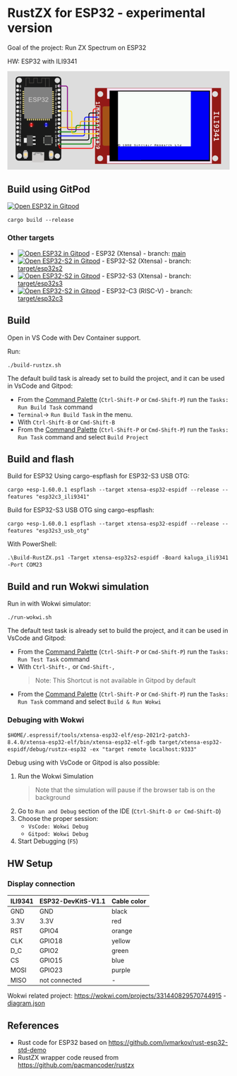 # RustZX for ESP32 - experimental version

Goal of the project: Run ZX Spectrum on ESP32

HW: ESP32 with ILI9341

![RustZX-ESP32](docs/rustzx-esp32-ili9341.png)

## Build using GitPod

[![Open ESP32 in Gitpod](https://gitpod.io/button/open-in-gitpod.svg)](https://gitpod.io/github.com/georgik/rustzx-esp32/)

```
cargo build --release
```

### Other targets

- [![Open ESP32 in Gitpod](https://gitpod.io/button/open-in-gitpod.svg)](https://gitpod.io/github.com/georgik/rustzx-esp32/) - ESP32 (Xtensa) - branch: [main](https://github.com/georgik/rustzx-esp32/)
- [![Open ESP32-S2 in Gitpod](https://gitpod.io/button/open-in-gitpod.svg)](https://gitpod.io/github.com/georgik/rustzx-esp32/tree/target/esp32s2) - ESP32-S2 (Xtensa) - branch: [target/esp32s2](https://github.com/georgik/rustzx-esp32/tree/target/esp32s2)
- [![Open ESP32-S2 in Gitpod](https://gitpod.io/button/open-in-gitpod.svg)](https://gitpod.io/github.com/georgik/rustzx-esp32/tree/target/esp32s3) - ESP32-S3 (Xtensa) - branch: [target/esp32s3](https://github.com/georgik/rustzx-esp32/tree/target/esp32s3)
- [![Open ESP32-S2 in Gitpod](https://gitpod.io/button/open-in-gitpod.svg)](https://gitpod.io/github.com/georgik/rustzx-esp32/tree/target/esp32c3) - ESP32-C3 (RISC-V) - branch: [target/esp32c3](https://github.com/georgik/rustzx-esp32/tree/target/esp32c3)


## Build

Open in VS Code with Dev Container support.

Run:

```
./build-rustzx.sh
```
The default build task is already set to build the project, and it can be used
in VsCode and Gitpod:
- From the [Command Palette](https://code.visualstudio.com/docs/getstarted/userinterface#_command-palette) (`Ctrl-Shift-P` or `Cmd-Shift-P`) run the `Tasks: Run Build Task` command
- `Terminal`-> `Run Build Task` in the menu.
- With `Ctrl-Shift-B` or `Cmd-Shift-B`
- From the [Command Palette](https://code.visualstudio.com/docs/getstarted/userinterface#_command-palette) (`Ctrl-Shift-P` or `Cmd-Shift-P`) run the `Tasks: Run Task` command and
  select `Build Project`

## Build and flash

Build for ESP32 Using cargo-espflash for ESP32-S3 USB OTG:

```
cargo +esp-1.60.0.1 espflash --target xtensa-esp32-espidf --release --features "esp32c3_ili9341"
```


Build for ESP32-S3 USB OTG sing cargo-espflash:

```
cargo +esp-1.60.0.1 espflash --target xtensa-esp32-espidf --release --features "esp32s3_usb_otg"
```

With PowerShell:

```
.\Build-RustZX.ps1 -Target xtensa-esp32s2-espidf -Board kaluga_ili9341 -Port COM23
```

## Build and run Wokwi simulation

Run in with Wokwi simulator:

```
./run-wokwi.sh
```

The default test task is already set to build the project, and it can be used
in VsCode and Gitpod:
- From the [Command Palette](https://code.visualstudio.com/docs/getstarted/userinterface#_command-palette) (`Ctrl-Shift-P` or `Cmd-Shift-P`) run the `Tasks: Run Test Task` command
- With `Ctrl-Shift-,` or `Cmd-Shift-,`
    > Note: This Shortcut is not available in Gitpod by default
- From the [Command Palette](https://code.visualstudio.com/docs/getstarted/userinterface#_command-palette) (`Ctrl-Shift-P` or `Cmd-Shift-P`) run the `Tasks: Run Task` command and
  select `Build & Run Wokwi`

### Debuging with Wokwi
```
$HOME/.espressif/tools/xtensa-esp32-elf/esp-2021r2-patch3-8.4.0/xtensa-esp32-elf/bin/xtensa-esp32-elf-gdb target/xtensa-esp32-espidf/debug/rustzx-esp32 -ex "target remote localhost:9333"
```

Debug using with VsCode or Gitpod is also possible:
1. Run the Wokwi Simulation
   > Note that the simulation will pause if the browser tab is on the background
2. Go to `Run and Debug` section of the IDE (`Ctrl-Shift-D or Cmd-Shift-D`)
3. Choose the proper session:
    - `VsCode: Wokwi Debug`
    - `Gitpod: Wokwi Debug`
4. Start Debugging (`F5`)

## HW Setup

### Display connection

| ILI9341 |  ESP32-DevKitS-V1.1 | Cable color |
----------|---------------------|-------------|
| GND     | GND                 | black       |
| 3.3V    | 3.3V                | red         |
| RST     | GPIO4               | orange      |
| CLK     | GPIO18              | yellow      |
| D_C     | GPIO2               | green       |
| CS      | GPIO15              | blue        |
| MOSI    | GPIO23              | purple      |
| MISO    | not connected       | -           |


Wokwi related project: https://wokwi.com/projects/331440829570744915 - [diagram.json](docs/diagram.json)

## References

- Rust code for ESP32 based on https://github.com/ivmarkov/rust-esp32-std-demo
- RustZX wrapper code reused from https://github.com/pacmancoder/rustzx
